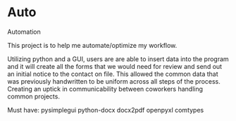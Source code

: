 # Auto
Automation


This project is to help me automate/optimize my workflow.

Utilizing python and a GUI, users are are able to insert data into the program and it will create all the forms that we would need for review and send out an initial notice to the contact on file.  This allowed the common data that was previously handwritten to be uniform across all steps of the process.  Creating an uptick in communicability between coworkers handling common projects.

Must have:
pysimplegui
python-docx
docx2pdf
openpyxl
comtypes
